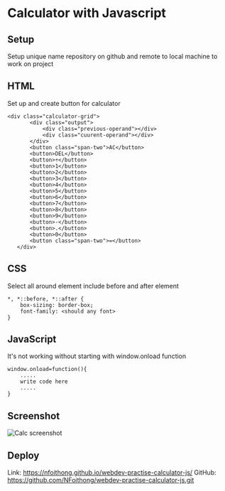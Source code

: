 # Calculator with Javascript

## Setup
Setup unique name repository on github and remote to local machine to work on project

## HTML
 Set up and create button for calculator 

 ```
<div class="calculator-grid">
        <div class="output">
            <div class="previous-operand"></div>
            <div class="cuurent-operand"></div>
        </div>
        <button class="span-two">AC</button>
        <button>DEL</button>
        <button>÷</button>
        <button>1</button>
        <button>2</button>
        <button>3</button>
        <button>4</button>
        <button>5</button>
        <button>6</button>
        <button>7</button>
        <button>8</button>
        <button>9</button>
        <button>-</button>
        <button>.</button>
        <button>0</button>
        <button class="span-two">=</button>
    </div>
 ```

 ## CSS
 Select all around element include before and after element

 ```
 *, *::before, *::after {
     box-sizing: border-box;
     font-family: <should any font>
 }
 ```

 ## JavaScript

It's not working without starting with window.onload function

```
window.onload=function(){
    .....
    write code here
    .....
}
```

## Screenshot

![Calc screenshot](https://github.com/NFoithong/webdev-practise-calculator-js/issues/1#issue-1162395861)


## Deploy

Link: https://nfoithong.github.io/webdev-practise-calculator-js/
GitHub: https://github.com/NFoithong/webdev-practise-calculator-js.git
